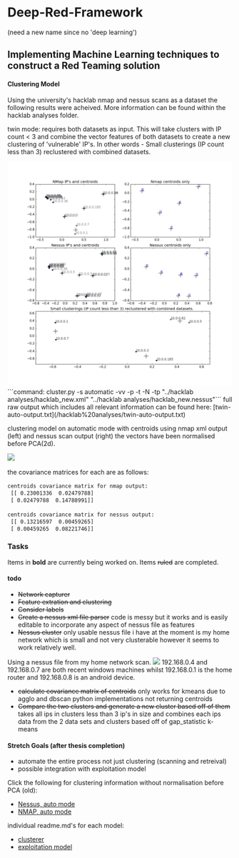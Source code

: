 # Deep-Red-Framework 
(need a new name since no 'deep learning')

## Implementing Machine Learning techniques to construct a Red Teaming solution



#### Clustering Model

Using the university's hacklab nmap and nessus scans as a dataset the following results were acheived. 
More information can be found within the hacklab analyses folder.

twin mode: requires both datasets as input. This will take clusters with IP count < 3 and combine the vector features of both datasets to create a new clustering of 'vulnerable' IP's. In other words - Small clusterings (IP count less than 3) reclustered with combined datasets.

<img src="/hacklab analyses/twin.png">
```command: cluster.py -s automatic -vv -p -t -N -tp "../hacklab analyses/hacklab_new.xml" "../hacklab analyses/hacklab_new.nessus"```
full raw output which includes all relevant information can be found here:  [twin-auto-output.txt](/hacklab%20analyses/twin-auto-output.txt) 

clustering model on automatic mode with centroids using nmap xml output (left) and nessus scan output (right)
the vectors have been normalised before PCA(2d).

<img src="/hacklab analyses/nmap_nessus_respect.jpg">

the covariance matrices for each are as follows:

```
centroids covariance matrix for nmap output:
 [[ 0.23001336  0.02479788]
 [ 0.02479788  0.14788991]]
 
centroids covariance matrix for nessus output:
 [[ 0.13216597  0.00459265]
 [ 0.00459265  0.08221746]]
```

### Tasks

Items in __bold__ are currently being worked on.
Items ~~ruled~~ are completed.
#### todo

* ~~Network capturer~~
* ~~Feature extration and clustering~~
* ~~Consider labels~~
* ~~Create a nessus xml file parser~~ code is messy but it works and is easily editable to incorporate any aspect of nessus file as features
* ~~Nessus cluster~~ only usable nessus file i have at the moment is my home network which is small and not very clusterable however it seems to work relatively well.

Using a nessus file from my home network scan.
<img src="https://s13.postimg.org/xtrm6cehz/nessus_home_agglo_3c.png" width="500">
192.168.0.4 and 192.168.0.7 are both recent windows machines whilst 192.168.0.1 is the home router and 192.168.0.8 is an android device.

* ~~calculate covariance matrix of centroids~~ only works for kmeans due to agglo and dbscan python implementations not returning centroids
* ~~Compare the two clusters and generate a new cluster based off of them~~ takes all ips in clusters less than 3 ip's in size and combines each ips data from the 2 data sets and clusters based off of gap_statistic k-means

#### Stretch Goals (after thesis completion)
* automate the entire process not just clustering (scanning and retreival)
* possible integration with exploitation model

Click the following for clustering information without normalisation before PCA (old):

* [Nessus, auto mode](/hacklab%20analyses/hacklab_nessus_kmeans_7c.txt) 
* [NMAP, auto mode](/hacklab%20analyses/hacklab_nmap_dbscan_ep4.txt) 

individual readme.md's for each model:
* [clusterer](/Clusterer/README.md) 
* [exploitation model](/exploit%20system/README.md) 